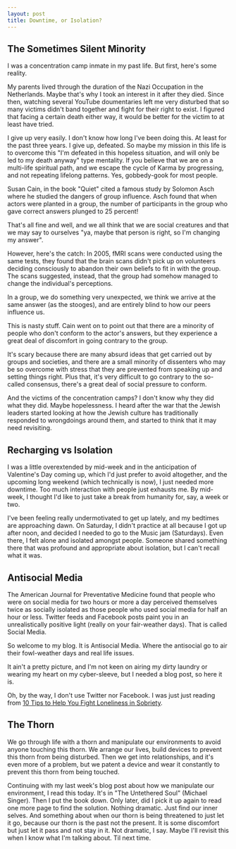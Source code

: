 ```yaml
---
layout: post
title: Downtime, or Isolation? 
---
```

## The Sometimes Silent Minority

I was a concentration camp inmate in my past life.  But first, here's some reality.

My parents lived through the duration of the Nazi Occupation in the Netherlands.  Maybe that's why I took an interest in it after they died.  Since then, watching several YouTube doumentaries left me very disturbed that so many victims didn't band together and fight for their right to exist.  I figured that facing a certain death either way, it would be better for the victim to at least have tried.  

I give up very easily.  I don't know how long I've been doing this.  At least for the past three years.  I give up, defeated.  So maybe my mission in this life is to overcome this "I'm defeated in this hopeless situation, and will only be led to my death anyway" type mentality.  If you believe that we are on a multi-life spiritual path, and we escape the cycle of Karma by progressing, and not repeating lifelong patterns.  Yes, gobbedy-gook for most people.

Susan Cain, in the book "Quiet" cited a famous study by Solomon Asch where he studied the dangers of group influence.  Asch found that when actors were planted in a group, the number of participants in the group who gave correct answers plunged to 25 percent!  

That's all fine and well, and we all think that we are social creatures and that we may say to ourselves "ya, maybe that person is right, so I'm changing my answer".

However, here's the catch:  In 2005, fMRI scans were conducted using the same tests, they found that the brain scans didn't pick up on volunteers deciding consciously to abandon their own beliefs to fit in with the group.  The scans suggested, instead, that the group had somehow managed to change the individual's perceptions.

In a group, we do something very unexpected, we think we arrive at the same answer (as the stooges), and are entirely blind to how our peers influence us.

This is nasty stuff.  Cain went on to point out that there are a minority of people who don't conform to the actor's answers, but they experience a great deal of discomfort in going contrary to the group.

It's scary because there are many absurd ideas that get carried out by groups and societies, and there are a small minority of dissenters who may be so overcome with stress that they are prevented from speaking up and setting things right.  Plus that, it's very difficult to go contrary to the so-called consensus, there's a great deal of social pressure to conform.

And the victims of the concentration camps?  I don't know why they did what they did.  Maybe hopelessness.  I heard after the war that the Jewish leaders started looking at how the Jewish culture has traditionally responded to wrongdoings around them, and started to think that it may need revisiting.


## Recharging vs Isolation

I was a little overextended by mid-week and in the anticipation of Valentine's Day coming up, which I'd just prefer to avoid altogether, and the upcoming long weekend (which technically is now), I just needed more downtime.  Too much interaction with people just exhausts me.  By mid-week, I thought I'd like to just take a break from humanity for, say, a week or two.

I've been feeling really undermotivated to get up lately, and my bedtimes are approaching dawn.  On Saturday, I didn't practice at all because I got up after noon, and decided I needed to go to the Music jam (Saturdays).  Even there, I felt alone and isolated amongst people.  Someone shared something there that was profound and appropriate about isolation, but I can't recall what it was.

## Antisocial Media

The American Journal for Preventative Medicine found that people who were on social media for two hours or more a day perceived themselves twice as socially isolated as those people who used social media for half an hour or less.  Twitter feeds and Facebook posts paint you in an unrealistically positive light (really on your fair-weather days).  That is called Social Media.

So welcome to my blog.  It is Antisocial Media.  Where the antisocial go to air their fowl-weather days and real life issues.

It ain't a pretty picture, and I'm not keen on airing my dirty laundry or wearing my heart on my cyber-sleeve, but I needed a blog post, so here it is.  

Oh, by the way, I don't use Twitter nor Facebook.  I was just just reading from [10 Tips to Help You Fight Loneliness in Sobriety](https://valleyrecovery.com/10-tips-to-help-you-fight-loneliness-in-sobriety/).  

## The Thorn

We go through life with a thorn and manipulate our environments to avoid anyone touching this thorn.  We arrange our lives, build devices to prevent this thorn from being disturbed.  Then we get into relationships, and it's even more of a problem, but we patent a device and wear it constantly to prevent this thorn from being touched.

Continuing with my last week's blog post about how we manipulate our environment, I read this today.  It's in "The Untethered Soul" (Michael Singer).  Then I put the book down.  Only later, did I pick it up again to read one more page to find the solution.  Nothing dramatic.  Just find our inner selves.  And something about when our thorn is being threatened to just let it go, because our thorn is the past not the present.  It is some discomfort but just let it pass and not stay in it.  Not dramatic, I say.  Maybe I'll revisit this when I know what I'm talking about.  Til next time.
